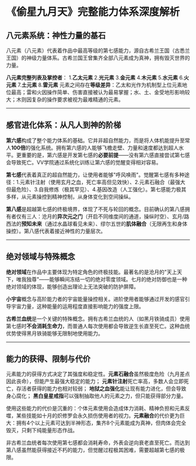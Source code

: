 # 《偷星九月天》完整能力体系深度解析

## 八元素系统：神性力量的基石

八元素（八元素）代表着作品中最高等级的第七感能力，源自古希兰王国（古悉兰王国）的神级力量体系。古希兰国王曾集齐全部八元素成为真神，拥有毁灭世界的力量。

**八元素完整列表及掌控者**：
1.**乙太元素** 
2.**光元素** 
3.**金元素** 
4.**木元素** 
5.**水元素** 
6.**火元素** 
7.**土元素** 
8.**雷元素** 
元素之间存在**等级差异**：乙太和光作为机制型上位元素地位最高；雷和火因操作简单、伤害直接被认为最易掌握；水、土、金受地形影响较大；木则因复杂的操作要求被视为最难精通的元素。

--------------------------------------

## 感官进化体系：从凡人到神的阶梯

**第六感**构成了整个能力体系的基础。它并非超自然能力，而是将人体机能提升至常人**100倍**的强化系统。拥有第六感的人能够飞檐走壁、力量和速度都达到超人水平。更重要的是，第六感是开发第七感的**必要前提**——没有第六感直接尝试第七感会导致死亡。VV学院通过系统化训练让第六感的觉醒变得相对容易。

**第七感**代表着真正的超自然能力，让使用者能够"呼风唤雨"。觉醒第七感有多种途径：1.元素针注射（使用玄月之血，死亡率高但见效快）、2.元素石融合（最强大但最危险）、3.自我修炼（极其罕见）、4.基因改造（人工强化）。第七感能力极其多样，从元素操控到精神控制，从身体变化到空间操纵。

**第八感**是超越第七感的终极境界，体现了不死与轮回的概念。目前确认的第八感拥有者仅有三人：沧月的**异次元之门**（开启不同维度间的通道，操纵时空）、玄月/路西法的**预知未来**（通过水晶球看见未来）、缪尔五世的**肌体融合**（无限再生和身体操控）。第八感代表着接近神性的力量层次。

--------------------------------------

## 绝对领域与特殊概念

**绝对领域**在作品中主要体现为特定角色的终极技能。最著名的是沧月的"天上天下，唯我独尊"——能够瞬间冻结一切的绝对零度领域。七月的绝对防御也是一种绝对领域的体现，能够创造出理论上无法突破的防护屏障。

**小宇宙**概念与高阶能力者的宇宙能量操控相关。进阶使用者能够通过开发的感官引导宇宙力量，这种能量的运用程度直接影响能力的强度上限。

**古希兰血统**是一个关键的特殊概念。拥有古希兰血统的人（如黑月铁骑成员）使用第七感时**不会消耗生命力**，而普通人每次使用都会导致逆生长直至死亡。这种血统优势使得黑月铁骑能够无限制地使用能力。

--------------------------------------

## 能力的获得、限制与代价

元素能力的获得方式决定了其强度和稳定性。**元素石融合**虽然极度危险（九月差点因此丧命），但能产生最强大稳定的能力；
**元素针注射**死亡率高，多数人会立即死亡，存活者获得的能力也相对较弱；
**地狱之血强化**能让现有能力进化，但会导致身心腐化；
**黑白皇星戒指**可以强制抽取他人的元素之力，但只能获得部分力量。

使用这些能力的代价是沉重的：个体元素使用会造成体力消耗、精神负担和元素反噬，某些技能如十月的炽修罗会永久损伤使用者的视力。**元素融合**的代价更为巨大：拥有4个以上元素可达到半神形态，集齐8个元素能成为真神，但肉体会完全毁灭，只剩下纯能量形态作战。

非古希兰血统者每次使用第七感都会消耗寿命，外表会逆向衰老直至死亡。而达到第八感虽然能获得接近不朽的能力，但觉醒过程极其困难，需要超越第七感的极限。
